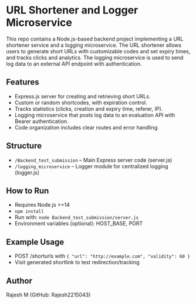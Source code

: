 # URL Shortener and Logger Microservice

This repo contains a Node.js-based backend project implementing a URL shortener service and a logging microservice. The URL shortener allows users to generate short URLs with customizable codes and set expiry times, and tracks clicks and analytics. The logging microservice is used to send log data to an external API endpoint with authentication.

## Features

* Express.js server for creating and retrieving short URLs.
* Custom or random shortcodes, with expiration control.
* Tracks statistics (clicks, creation and expiry time, referer, IP).
* Logging microservice that posts log data to an evaluation API with Bearer authentication.
* Code organization includes clear routes and error handling.

## Structure

* `/Backend_test_submission` – Main Express server code (server.js)
* `/logging_microservice` – Logger module for centralized logging (logger.js)

## How to Run

* Requires Node.js >=14
* `npm install`
* Run with: `node Backend_test_submission/server.js`
* Environment variables (optional): HOST_BASE, PORT

## Example Usage

* POST /shorturls with `{ "url": "http://example.com", "validity": 60 }`
* Visit generated shortlink to test redirection/tracking

## Author

Rajesh M (GitHub: Rajesh2215043)


